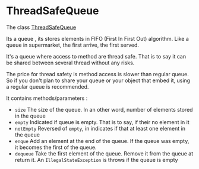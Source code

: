 # ThreadSafeQueue

The class [ThreadSafeQueue](../../src/main/java/fr/jhelp/tasks/ThreadSafeQueue.kt)

Its a queue , its stores elements in FIFO (First In First Out) algorithm.
Like a queue in supermarket, the first arrive, the first served.

It's a queue where access to method are thread safe.
That is to say it can be shared between several thread without any risks.

The price for thread safety is method access is slower than regular queue.
So if you don't plan to share your queue or your object that embed it, using a regular queue is
recommended.

It contains methods/parameters :

* `size` The size of the queue. In an other word, number of elements stored in the queue
* `empty` Indicated if queue is empty. That is to say, if their no element in it
* `notEmpty` Reversed of `empty`, in indicates if that at least one element in the queue
* `enque` Add an element at the end of the queue. If the queue was empty, it becomes the first of
  the queue.
* `dequeue` Take the first element of the queue. Remove it from the queue at return it.
  An `IllegalStateException` is throws if the queue is empty
